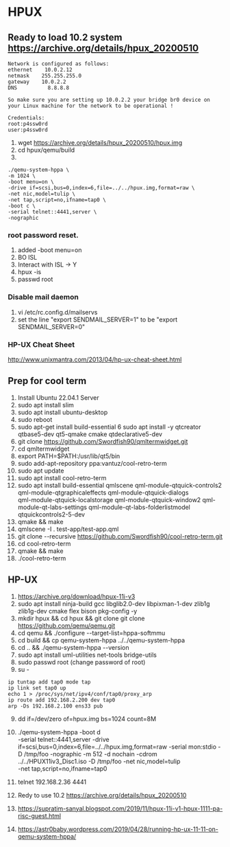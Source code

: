 # HPUX

## Ready to load 10.2 system https://archive.org/details/hpux_20200510
```
Network is configured as follows:
ethernet    10.0.2.12
netmask    255.255.255.0
gateway    10.0.2.2
DNS          8.8.8.8

So make sure you are setting up 10.0.2.2 your bridge br0 device on your Linux machine for the network to be operational !

Credentials:
root:p4ssw0rd
user:p4ssw0rd
```
1.  wget https://archive.org/details/hpux_20200510/hpux.img
2.  cd hpux/qemu/build
3.  
```
./qemu-system-hppa \
-m 1024 \
-boot menu=on \
-drive if=scsi,bus=0,index=6,file=../../hpux.img,format=raw \
-net nic,model=tulip \
-net tap,script=no,ifname=tap0 \
-boot c \
-serial telnet::4441,server \
-nographic
```
### root password reset.
1. added -boot menu=on 
2. BO ISL
3. Interact with ISL -> Y
4. hpux -is
5. passwd root
### Disable mail daemon
1. vi /etc/rc.config.d/mailservs
2. set the line "export SENDMAIL_SERVER=1" to be "export SENDMAIL_SERVER=0"

### HP-UX Cheat Sheet 

http://www.unixmantra.com/2013/04/hp-ux-cheat-sheet.html

## Prep for cool term

1. Install Ubuntu 22.04.1 Server
2. sudo apt install slim
3. sudo apt install ubuntu-desktop
4. sudo reboot
5. sudo apt-get install build-essential
6 sudo apt install -y qtcreator qtbase5-dev qt5-qmake cmake qtdeclarative5-dev
7. git clone https://github.com/Swordfish90/qmltermwidget.git
8. cd qmltermwidget
9. export PATH=$PATH:/usr/lib/qt5/bin 
10. sudo add-apt-repository ppa:vantuz/cool-retro-term
11. sudo apt update
12. sudo apt install cool-retro-term
13. sudo apt install build-essential qmlscene qml-module-qtquick-controls2 qml-module-qtgraphicaleffects qml-module-qtquick-dialogs \
    qml-module-qtquick-localstorage qml-module-qtquick-window2 qml-module-qt-labs-settings qml-module-qt-labs-folderlistmodel qtquickcontrols2-5-dev
14. qmake && make
15. qmlscene -I . test-app/test-app.qml
16. git clone --recursive https://github.com/Swordfish90/cool-retro-term.git
17. cd cool-retro-term
18. qmake && make
19. ./cool-retro-term

## HP-UX

1. https://archive.org/download/hpux-11i-v3
2. sudo apt install ninja-build gcc libglib2.0-dev libpixman-1-dev zlib1g zlib1g-dev cmake flex bison pkg-config -y
3. mkdir hpux && cd hpux && git clone git clone https://github.com/qemu/qemu.git
4. cd qemu && ./configure --target-list=hppa-softmmu
5. cd build && cp qemu-system-hppa ../../qemu-system-hppa
6. cd .. && ./qemu-system-hppa --version
7. sudo apt install uml-utilities net-tools bridge-utils
8. sudo passwd root (change password of root)
9. su -
```
ip tuntap add tap0 mode tap
ip link set tap0 up
echo 1 > /proc/sys/net/ipv4/conf/tap0/proxy_arp
ip route add 192.168.2.200 dev tap0
arp -Ds 192.168.2.100 ens33 pub
```
9. dd if=/dev/zero of=hpux.img bs=1024 count=8M
10.  ./qemu-system-hppa -boot d \
           -serial telnet::4441,server 
           -drive if=scsi,bus=0,index=6,file=../../hpux.img,format=raw 
           -serial mon:stdio 
           -D /tmp/foo 
           -nographic 
           -m 512 
           -d nochain 
           -cdrom ../../HPUX11iv3_Disc1.iso 
           -D /tmp/foo 
           -net nic,model=tulip  
           -net tap,script=no,ifname=tap0


11. telnet 192.168.2.36 4441
12. Redy to use 10.2 https://archive.org/details/hpux_20200510
13. https://supratim-sanyal.blogspot.com/2019/11/hpux-11i-v1-hpux-1111-pa-risc-guest.html
14. https://astr0baby.wordpress.com/2019/04/28/running-hp-ux-11-11-on-qemu-system-hppa/
